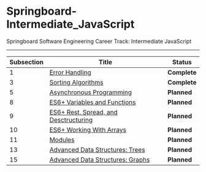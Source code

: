 # Springboard-Intermediate_JavaScript
Springboard Software Engineering Career Track: Intermediate JavaScript

---
| Subsection | Title                                                                            | Status          |
| ---------- | -------------------------------------------------------------------------------- | --------------- |
| 1          | [Error Handling](./01-Error_Handling/)                                           | <b>Complete</b> |
| 3          | [Sorting Algorithms](./03-Sorting_Algorithms/)                                   | <b>Complete</b> |
| 5          | [Asynchronous Programming](./05-Asynchronous_Programming/)                       | <b>Planned</b>  |
| 8          | [ES6+ Variables and Functions](./08-ES6_Variables_and_Functions/)                | <b>Planned</b>  |
| 9          | [ES6+ Rest, Spread, and Desctructuring](./09-ES6_Rest_Spread_and_Destructuring/) | <b>Planned</b>  |
| 10         | [ES6+ Working With Arrays](./10-ES6_Working_With_Arrays/)                        | <b>Planned</b>  |
| 11         | [Modules](./11-Modules/)                                                         | <b>Planned</b>  |
| 13         | [Advanced Data Structures: Trees](./13-Advanced_Data_Structures-Trees/)          | <b>Planned</b>  |
| 15         | [Advanced Data Structures: Graphs](./15-Advanced_Data_Structures-Graphs/)        | <b>Planned</b>  |